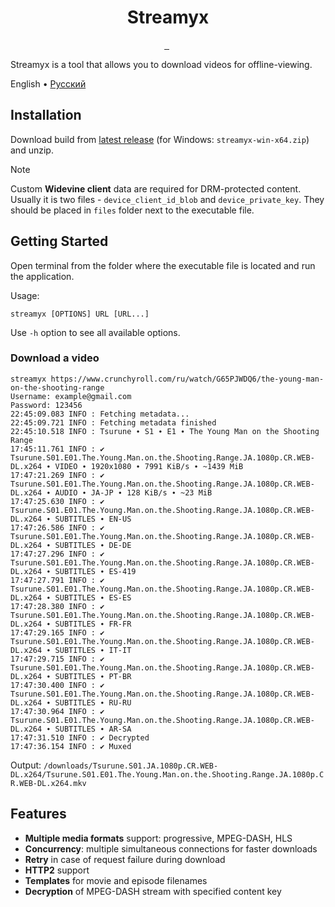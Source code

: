 <p align="center">
  <h1 align="center">Streamyx</h1>
</p>

<p align="center">
  <a aria-label="Join Discord community" href="https://discord.gg/fHMgAgc7gU">
    <img alt="" src="https://img.shields.io/badge/Discord-server-black?style=flat&logo=Discord&logoColor=white">
  </a>
  <a aria-label="Join Telegram community" href="https://t.me/streamyxtalks">
    <img alt="" src="https://img.shields.io/badge/Telegram-chat-black?style=flat&logo=Telegram&logoColor=white">
  </a>
  <img alt="" src="https://img.shields.io/github/downloads/vitalygashkov/streamyx/latest/total?style=flat&color=black">
  <img alt="" src="https://img.shields.io/github/downloads/vitalygashkov/streamyx/total?style=flat&color=black">
</p>

Streamyx is a tool that allows you to download videos for offline-viewing.

<div align="left">
  <span>English</span> •
  <a href="https://github.com/vitalygashkov/streamyx/tree/main/docs/README.ru.md">Pусский</a>
</div>

## Installation

Download build from [latest release](https://github.com/vitalygashkov/streamyx/releases/latest) (for Windows: `streamyx-win-x64.zip`) and unzip.

> [!NOTE]  
> Custom **Widevine client** data are required for DRM-protected content. Usually it is two files - `device_client_id_blob` and `device_private_key`. They should be placed in `files` folder next to the executable file.

## Getting Started

Open terminal from the folder where the executable file is located and run the application.

Usage:

```shell
streamyx [OPTIONS] URL [URL...]
```

Use `-h` option to see all available options.

### Download a video

```shell
streamyx https://www.crunchyroll.com/ru/watch/G65PJWDQ6/the-young-man-on-the-shooting-range
Username: example@gmail.com
Password: 123456
22:45:09.083 INFO : Fetching metadata...
22:45:09.721 INFO : Fetching metadata finished
22:45:10.518 INFO : Tsurune ∙ S1 ∙ E1 ∙ The Young Man on the Shooting Range
17:45:11.761 INFO : ✔ Tsurune.S01.E01.The.Young.Man.on.the.Shooting.Range.JA.1080p.CR.WEB-DL.x264 ∙ VIDEO ∙ 1920x1080 ∙ 7991 KiB/s ∙ ~1439 MiB
17:47:21.269 INFO : ✔ Tsurune.S01.E01.The.Young.Man.on.the.Shooting.Range.JA.1080p.CR.WEB-DL.x264 ∙ AUDIO ∙ JA-JP ∙ 128 KiB/s ∙ ~23 MiB
17:47:25.630 INFO : ✔ Tsurune.S01.E01.The.Young.Man.on.the.Shooting.Range.JA.1080p.CR.WEB-DL.x264 ∙ SUBTITLES ∙ EN-US
17:47:26.586 INFO : ✔ Tsurune.S01.E01.The.Young.Man.on.the.Shooting.Range.JA.1080p.CR.WEB-DL.x264 ∙ SUBTITLES ∙ DE-DE
17:47:27.296 INFO : ✔ Tsurune.S01.E01.The.Young.Man.on.the.Shooting.Range.JA.1080p.CR.WEB-DL.x264 ∙ SUBTITLES ∙ ES-419
17:47:27.791 INFO : ✔ Tsurune.S01.E01.The.Young.Man.on.the.Shooting.Range.JA.1080p.CR.WEB-DL.x264 ∙ SUBTITLES ∙ ES-ES
17:47:28.380 INFO : ✔ Tsurune.S01.E01.The.Young.Man.on.the.Shooting.Range.JA.1080p.CR.WEB-DL.x264 ∙ SUBTITLES ∙ FR-FR
17:47:29.165 INFO : ✔ Tsurune.S01.E01.The.Young.Man.on.the.Shooting.Range.JA.1080p.CR.WEB-DL.x264 ∙ SUBTITLES ∙ IT-IT
17:47:29.715 INFO : ✔ Tsurune.S01.E01.The.Young.Man.on.the.Shooting.Range.JA.1080p.CR.WEB-DL.x264 ∙ SUBTITLES ∙ PT-BR
17:47:30.400 INFO : ✔ Tsurune.S01.E01.The.Young.Man.on.the.Shooting.Range.JA.1080p.CR.WEB-DL.x264 ∙ SUBTITLES ∙ RU-RU
17:47:30.964 INFO : ✔ Tsurune.S01.E01.The.Young.Man.on.the.Shooting.Range.JA.1080p.CR.WEB-DL.x264 ∙ SUBTITLES ∙ AR-SA
17:47:31.510 INFO : ✔ Decrypted
17:47:36.154 INFO : ✔ Muxed
```

Output: `/downloads/Tsurune.S01.JA.1080p.CR.WEB-DL.x264/Tsurune.S01.E01.The.Young.Man.on.the.Shooting.Range.JA.1080p.CR.WEB-DL.x264.mkv`

## Features

- **Multiple media formats** support: progressive, MPEG-DASH, HLS
- **Concurrency**: multiple simultaneous connections for faster downloads
- **Retry** in case of request failure during download
- **HTTP2** support
- **Templates** for movie and episode filenames
- **Decryption** of MPEG-DASH stream with specified content key
